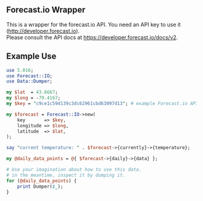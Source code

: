 ## Forecast.io Wrapper

This is a wrapper for the forecast.io API.  You need an API key to use it (http://developer.forecast.io).  
Please consult the API docs at https://developer.forecast.io/docs/v2.


## Example Use


```perl
use 5.016;
use Forecast::IO;
use Data::Dumper;

my $lat  = 43.6667;
my $long = -79.4167;
my $key = "c9ce1c59d139c3dc62961cbd63097d13"; # example Forecast.io API key

my $forecast = Forecast::IO->new(
    key       => $key,
    longitude => $long,
    latitude  => $lat,
);

say "current temperature: " . $forecast->{currently}->{temperature};

my @daily_data_points = @{ $forecast->{daily}->{data} };

# Use your imagination about how to use this data.
# in the meantime, inspect it by dumping it.
for (@daily_data_points) {
    print Dumper($_);
}
```

